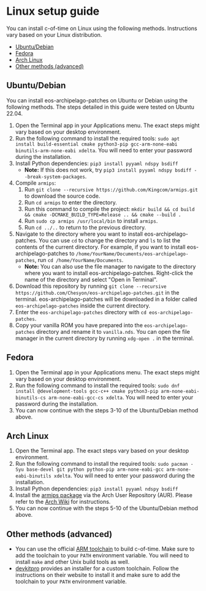 # Linux setup guide

You can install c-of-time on Linux using the following methods. Instructions vary based on your Linux distribution.

- [Ubuntu/Debian](#ubuntu-debian)
- [Fedora](#fedora)
- [Arch Linux](#arch-linux)
- [Other methods (advanced)](#other-methods-advanced)

## Ubuntu/Debian

You can install eos-archipelago-patches on Ubuntu or Debian using the following methods. The steps detailed in this guide were tested on Ubuntu 22.04.

1. Open the Terminal app in your Applications menu. The exact steps might vary based on your desktop environment.
2. Run the following command to install the required tools: `sudo apt install build-essential cmake python3-pip gcc-arm-none-eabi binutils-arm-none-eabi xdelta`. You will need to enter your password during the installation.
3. Install Python dependencies: `pip3 install pyyaml ndspy bsdiff`
    - **Note:** If this does not work, try `pip3 install pyyaml ndspy bsdiff --break-system-packages`.
4. Compile `armips`:
    1. Run `git clone --recursive https://github.com/Kingcom/armips.git` to download the source code.
    2. Run `cd armips` to enter the directory.
    3. Run this command to compile the project: `mkdir build && cd build && cmake -DCMAKE_BUILD_TYPE=Release .. && cmake --build .`
    4. Run `sudo cp armips /usr/local/bin` to install `armips`.
    5. Run `cd ../..` to return to the previous directory.
5. Navigate to the directory where you want to install eos-archipelago-patches. You can use `cd` to change the directory and `ls` to list the contents of the current directory. For example, if you want to install eos-archipelago-patches to `/home/YourName/Documents/eos-archipelago-patches`, run `cd /home/YourName/Documents`.
    - **Note:** You can also use the file manager to navigate to the directory where you want to install eos-archipelago-patches. Right-click the name of the directory and select "Open in Terminal".
6. Download this repository by running `git clone --recursive https://github.com/Chesyon/eos-archipelago-patches.git` in the terminal. eos-archipelago-patches will be downloaded in a folder called `eos-archipelago-patches` inside the current directory.
7. Enter the `eos-archipelago-patches` directory with `cd eos-archipelago-patches`.
8. Copy your vanilla ROM you have prepared into the `eos-archipelago-patches` directory and rename it to `vanilla.nds`. You can open the file manager in the current directory by running `xdg-open .` in the terminal.

## Fedora

1. Open the Terminal app in your Applications menu. The exact steps might vary based on your desktop environment.
2. Run the following command to install the required tools: `sudo dnf install @development-tools gcc-c++ cmake python3-pip arm-none-eabi-binutils-cs arm-none-eabi-gcc-cs xdelta`. You will need to enter your password during the installation.
3. You can now continue with the steps 3-10 of the Ubuntu/Debian method above.

## Arch Linux

1. Open the Terminal app. The exact steps vary based on your desktop environment.
2. Run the following command to install the required tools: `sudo pacman -Syu base-devel git python python-pip arm-none-eabi-gcc arm-none-eabi-binutils xdelta`. You will need to enter your password during the installation.
3. Install Python dependencies: `pip3 install pyyaml ndspy bsdiff`
4. Install the [armips package](https://aur.archlinux.org/packages/armips) via the Arch User Repository (AUR). Please refer to the [Arch Wiki](https://wiki.archlinux.org/title/Arch_User_Repository) for instructions.
5. You can now continue with the steps 5-10 of the Ubuntu/Debian method above.

## Other methods (advanced)

- You can use the official [ARM toolchain](https://developer.arm.com/downloads/-/arm-gnu-toolchain-downloads) to build c-of-time. Make sure to add the toolchain to your `PATH` environment variable. You will need to install `make` and other Unix build tools as well.
- [devkitpro](https://devkitpro.org/wiki/Getting_Started) provides an installer for a custom toolchain. Follow the instructions on their website to install it and make sure to add the toolchain to your `PATH` environment variable.
